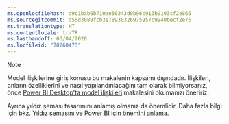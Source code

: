 ```yaml
---
ms.openlocfilehash: d9c1bab6b710ae50343d0b96c913b9193cf2e865
ms.sourcegitcommit: d55d3089fcb3e78930326975957c9940becf2e76
ms.translationtype: HT
ms.contentlocale: tr-TR
ms.lasthandoff: 03/04/2020
ms.locfileid: "78260473"
---
```

> [!NOTE]
> Model ilişkilerine giriş konusu bu makalenin kapsamı dışındadır. İlişkileri, onların özelliklerini ve nasıl yapılandırılacağını tam olarak bilmiyorsanız, önce [Power BI Desktop'ta model ilişkileri](../../desktop-relationships-understand.md) makalesini okumanızı öneririz.
>
> Ayrıca yıldız şeması tasarımını anlamış olmanız da önemlidir. Daha fazla bilgi için bkz. [Yıldız şemasını ve Power BI için önemini anlama](../star-schema.md).